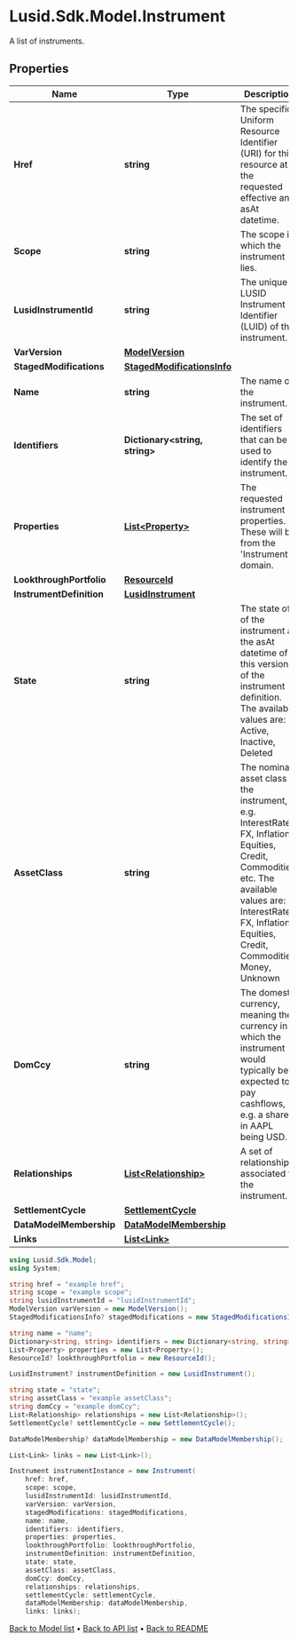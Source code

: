 # Lusid.Sdk.Model.Instrument
A list of instruments.

## Properties

Name | Type | Description | Notes
------------ | ------------- | ------------- | -------------
**Href** | **string** | The specific Uniform Resource Identifier (URI) for this resource at the requested effective and asAt datetime. | [optional] 
**Scope** | **string** | The scope in which the instrument lies. | [optional] 
**LusidInstrumentId** | **string** | The unique LUSID Instrument Identifier (LUID) of the instrument. | 
**VarVersion** | [**ModelVersion**](ModelVersion.md) |  | 
**StagedModifications** | [**StagedModificationsInfo**](StagedModificationsInfo.md) |  | [optional] 
**Name** | **string** | The name of the instrument. | 
**Identifiers** | **Dictionary&lt;string, string&gt;** | The set of identifiers that can be used to identify the instrument. | 
**Properties** | [**List&lt;Property&gt;**](Property.md) | The requested instrument properties. These will be from the &#39;Instrument&#39; domain. | [optional] 
**LookthroughPortfolio** | [**ResourceId**](ResourceId.md) |  | [optional] 
**InstrumentDefinition** | [**LusidInstrument**](LusidInstrument.md) |  | [optional] 
**State** | **string** | The state of of the instrument at the asAt datetime of this version of the instrument definition. The available values are: Active, Inactive, Deleted | 
**AssetClass** | **string** | The nominal asset class of the instrument, e.g. InterestRates, FX, Inflation, Equities, Credit, Commodities, etc. The available values are: InterestRates, FX, Inflation, Equities, Credit, Commodities, Money, Unknown | [optional] 
**DomCcy** | **string** | The domestic currency, meaning the currency in which the instrument would typically be expected to pay cashflows, e.g. a share in AAPL being USD. | [optional] 
**Relationships** | [**List&lt;Relationship&gt;**](Relationship.md) | A set of relationships associated to the instrument. | [optional] 
**SettlementCycle** | [**SettlementCycle**](SettlementCycle.md) |  | [optional] 
**DataModelMembership** | [**DataModelMembership**](DataModelMembership.md) |  | [optional] 
**Links** | [**List&lt;Link&gt;**](Link.md) |  | [optional] 

```csharp
using Lusid.Sdk.Model;
using System;

string href = "example href";
string scope = "example scope";
string lusidInstrumentId = "lusidInstrumentId";
ModelVersion varVersion = new ModelVersion();
StagedModificationsInfo? stagedModifications = new StagedModificationsInfo();

string name = "name";
Dictionary<string, string> identifiers = new Dictionary<string, string>();
List<Property> properties = new List<Property>();
ResourceId? lookthroughPortfolio = new ResourceId();

LusidInstrument? instrumentDefinition = new LusidInstrument();

string state = "state";
string assetClass = "example assetClass";
string domCcy = "example domCcy";
List<Relationship> relationships = new List<Relationship>();
SettlementCycle? settlementCycle = new SettlementCycle();

DataModelMembership? dataModelMembership = new DataModelMembership();

List<Link> links = new List<Link>();

Instrument instrumentInstance = new Instrument(
    href: href,
    scope: scope,
    lusidInstrumentId: lusidInstrumentId,
    varVersion: varVersion,
    stagedModifications: stagedModifications,
    name: name,
    identifiers: identifiers,
    properties: properties,
    lookthroughPortfolio: lookthroughPortfolio,
    instrumentDefinition: instrumentDefinition,
    state: state,
    assetClass: assetClass,
    domCcy: domCcy,
    relationships: relationships,
    settlementCycle: settlementCycle,
    dataModelMembership: dataModelMembership,
    links: links);
```

[Back to Model list](../README.md#documentation-for-models) &#8226; [Back to API list](../README.md#documentation-for-api-endpoints) &#8226; [Back to README](../README.md)
